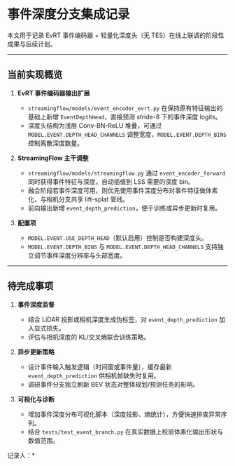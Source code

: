 # 事件深度分支集成记录

本文用于记录 EvRT 事件编码器 + 轻量化深度头（无 TES）在线上联调的阶段性成果与后续计划。

---

## 当前实现概览

1. **EvRT 事件编码器输出扩展**  
   - `streamingflow/models/event_encoder_evrt.py` 在保持原有特征输出的基础上新增 `EventDepthHead`，直接预测 stride-8 下的事件深度 logits。  
   - 深度头结构为浅层 Conv-BN-ReLU 堆叠，可通过 `MODEL.EVENT.DEPTH_HEAD_CHANNELS` 调整宽度，`MODEL.EVENT.DEPTH_BINS` 控制离散深度数量。

2. **StreamingFlow 主干调整**  
   - `streamingflow/models/streamingflow.py` 通过 `event_encoder_forward` 同时获得事件特征与深度，自动插值到 LSS 需要的深度 bin。  
   - 融合阶段若事件深度可用，则优先使用事件深度分布对事件特征做体素化，与相机分支共享 lift-splat 管线。  
   - 前向输出新增 `event_depth_prediction`，便于训练或异步更新时复用。

3. **配置项**  
   - `MODEL.EVENT.USE_DEPTH_HEAD`（默认启用）控制是否构建深度头。  
   - `MODEL.EVENT.DEPTH_BINS` 与 `MODEL.EVENT.DEPTH_HEAD_CHANNELS` 支持独立调节事件深度分辨率与头部宽度。

---

## 待完成事项

1. **事件深度监督**  
   - 结合 LiDAR 投影或相机深度生成伪标签，对 `event_depth_prediction` 加入显式损失。  
   - 评估与相机深度的 KL/交叉熵联合训练策略。

2. **异步更新策略**  
   - 设计事件输入触发逻辑（时间窗或事件量），缓存最新 `event_depth_prediction` 供相机帧缺失时复用。  
   - 调研事件分支独立刷新 BEV 状态对整体规划/预测任务的影响。

3. **可视化与诊断**  
   - 增加事件深度分布可视化脚本（深度投影、熵统计），方便快速排查异常序列。  
   - 结合 `tests/test_event_branch.py` 在真实数据上校验体素化输出形状与数值范围。

记录人：*
